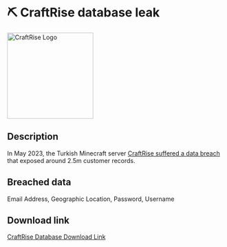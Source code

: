 # ⛏️ CraftRise database leak

<img src="https://logos.haveibeenpwned.com/CraftRise.png" alt="CraftRise Logo" width="200" height="200">

## Description

In May 2023, the Turkish Minecraft server <a href="https://haveibeenpwned.com/Breach/CraftRise" target="_blank" rel="noopener">CraftRise suffered a data breach</a> that exposed around 2.5m customer records.

## Breached data

Email Address, Geographic Location, Password, Username

## Download link

[CraftRise Database Download Link](https://buzzheavier.com/fptdh8dlkvq4)
